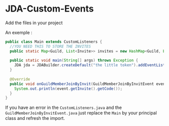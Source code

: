 # JDA-Custom-Events

Add the files in your project


An exemple :
```java
public class Main extends CustomListeners {
  //YOU NEED THIS TO STORE THE INVITES
  public static Map<Guild, List<Invite>> invites = new HashMap<Guild, List<Invite>>();
  
  public static void main(String[] args) throws Exception {
    JDA jda = JDABuilder.createDefault("the little token").addEventListeners(new Main()).build();
  }
  
  @Override
  public void onGuildMemberJoinByInvit(GuildMemberJoinByInvitEvent event) {
    System.out.println(event.getInvite().getCode());
  }
}
```

If you have an error in the `CustomListeners.java` and the `GuildMemberJoinByInvitEvent.java` just replace the `Main` by your principal class and refresh the import.
